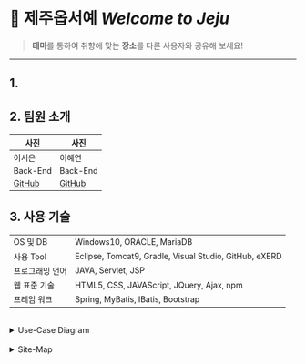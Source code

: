 # 🌊 제주옵서예 *Welcome to Jeju*

> **테마**를 통하여 취향에 맞는 **장소**를 다른 사용자와 공유해 보세요!
<hr>

## 1.

## 2. 팀원 소개

|사진|사진|
|---|---|
|이서은|이혜연|
|Back-End|Back-End|
|[GitHub](https://github.com/leeseoeun)|[GitHub](https://github.com/lee-hyeyeon)|

## 3. 사용 기술

|||
|---|---|
|OS 및 DB|Windows10, ORACLE, MariaDB|
|사용 Tool|Eclipse, Tomcat9, Gradle, Visual Studio, GitHub, eXERD|
|프로그래밍 언어|JAVA, Servlet, JSP|
|웹 표준 기술|HTML5, CSS, JAVAScript, JQuery, Ajax, npm|
|프레임 워크|Spring, MyBatis, IBatis, Bootstrap|
<br/>

<details>
<summary>Use-Case Diagram</summary>
<img src=https://github.com/lee-hyeyeon/Welcome-to-Jeju/blob/main/app-server/docs/wtj-usecase-diagram/usecase-diagram_1.png?raw=true>
<img src=/app-server/docs/wtj-usecase-diagram/usecase-diagram_2.png>
</details>
<br>

<details>
<summary>Site-Map</summary>
<img src=https://raw.githubusercontent.com/lee-hyeyeon/Welcome-to-Jeju/main/app-server/docs/wtj-sitemap/sitemap.jpg?token=AUUUBBWV3GLD3KHHXU7MKO3BWGVYE>
</details>

